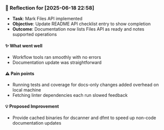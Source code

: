 ### :book: Reflection for [2025-06-18 22:58]
  - **Task**: Mark Files API implemented
  - **Objective**: Update README API checklist entry to show completion
  - **Outcome**: Documentation now lists Files API as ready and notes supported operations

#### :sparkles: What went well
  - Workflow tools ran smoothly with no errors
  - Documentation update was straightforward

#### :warning: Pain points
  - Running tests and coverage for docs-only changes added overhead on local machine
  - Fetching linter dependencies each run slowed feedback

#### :bulb: Proposed Improvement
  - Provide cached binaries for dscanner and dfmt to speed up non-code documentation updates
